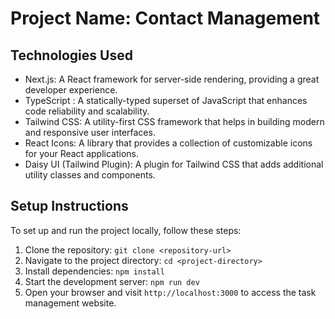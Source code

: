 # Project Name: Contact Management



## Technologies Used
- Next.js: A React framework for server-side rendering, providing a great developer experience.
- TypeScript : A statically-typed superset of JavaScript that enhances code reliability and scalability.
- Tailwind CSS: A utility-first CSS framework that helps in building modern and responsive user interfaces.
- React Icons: A library that provides a collection of customizable icons for your React applications.
- Daisy UI (Tailwind Plugin): A plugin for Tailwind CSS that adds additional utility classes and components.


## Setup Instructions
To set up and run the project locally, follow these steps:

1. Clone the repository: `git clone <repository-url>`
2. Navigate to the project directory: `cd <project-directory>`
3. Install dependencies: `npm install`
4. Start the development server: `npm run dev`
5. Open your browser and visit `http://localhost:3000` to access the task management website.


